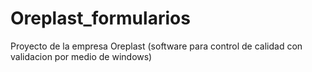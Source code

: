 # Oreplast_formularios
Proyecto de la empresa Oreplast (software para control de calidad con validacion por medio de windows)
